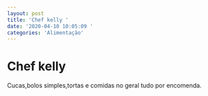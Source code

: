 ```yaml
---
layout: post
title: 'Chef kelly '
date: '2020-04-10 10:05:09 '
categories: 'Alimentação'
---
```


# Chef kelly 

Cucas,bolos simples,tortas e comidas no geral tudo por encomenda.
